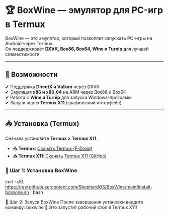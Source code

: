 # 🏆 BoxWine — эмулятор для PC-игр в Termux

BoxWine — это эмулятор, который позволяет запускать PC-игры на Android через Termux.  
Он поддерживает **DXVK, Box86, Box64, Wine и Turnip** для лучшей совместимости.

---

## 🚀 Возможности
✔ Поддержка **DirectX и Vulkan** через DXVK  
✔ Эмуляция **x86 и x86_64** на ARM через Box86 и Box64  
✔ Работа с **Wine и Turnip** для запуска Windows-программ  
✔ Запуск через **Termux X11** (графический интерфейс)  

---

## 📥 Установка (Termux)

Сначала установите **Termux** и **Termux X11**:  
- 📥 **Termux**: [Скачать Termux (F-Droid)](https://f-droid.org/en/packages/com.termux/)  
- 📥 **Termux X11**: [Скачать Termux X11 (GitHub)](https://github.com/termux/x11-packages)  

### 🔹 **Шаг 1: Установка BoxWine**
curl -sSL https://raw.githubusercontent.com/ShephardOS/BoxWine/main/install-boxwine.sh | bash


🔹 Шаг 2: Запуск BoxWine
После завершения установки введите команду:
boxwine
🚀 Это запустит рабочий стол в Termux X11!




